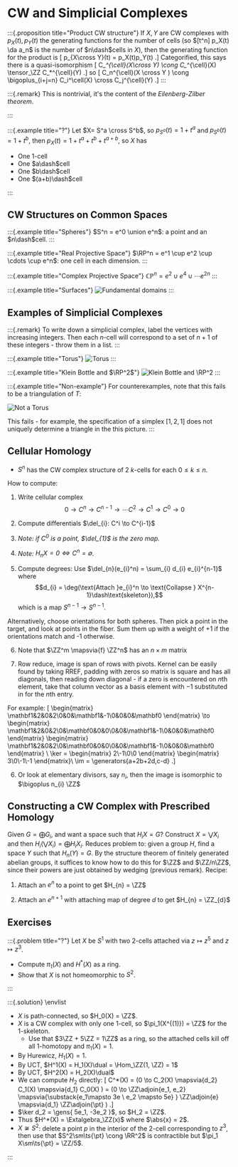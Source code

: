 #  CW and Simplicial Complexes

:::{.proposition title="Product CW structure"}
If $X, Y$ are CW complexes with $p_X(t), p_Y(t)$ the generating functions for the number of cells (so $[t^n] p_X(t) \da a_n$ is the number of $n\dash$cells in $X$), then the generating function for the product is 
\[
p_{X\cross Y}(t) = p_X(t)p_Y(t)
.\]
Categorified, this says there is a quasi-isomorphism 
\[
C_*^{\cell}(X\cross Y) \cong C_*^{\cell}(X) \tensor_\ZZ C_*^{\cell}(Y)
.\] 
so 
\[
C_n^{\cell}(X \cross Y ) \cong \bigoplus_{i+j=n} C_i^\cell(X) \cross C_j^{\cell}(Y)
.\]
:::

:::{.remark}
This is nontrivial, it's the content of the *Eilenberg-Zilber theorem*.

:::


:::{.example title="?"}
Let $X= S^a \cross S^b$, so $p_{S^a}(t) = 1 + t^a$ and $p_{S^b}(t) = 1 + t^b$, then $p_X(t) = 1 + t^a + t^b + t^{a+b}$, so $X$ has 

- One 1-cell
- One $a\dash$cell
- One $b\dash$cell
- One $(a+b)\dash$cell

:::



## CW Structures on Common Spaces

:::{.example title="Spheres"}
$S^n = e^0 \union e^n$: a point and an $n\dash$cell.
:::

:::{.example title="Real Projective Space"}
$\RP^n = e^1 \cup e^2 \cup \cdots \cup e^n$: one cell in each dimension.
:::

:::{.example title="Complex Projective Space"}
$\mathbb{CP}^n =e^2 \cup e^4 \cup \cdots e^{2n}$
:::

:::{.example title="Surfaces"}
![Fundamental domains](figures/1513064067523.png)
:::

## Examples of Simplicial Complexes 

:::{.remark}
To write down a simplicial complex, label the vertices with increasing integers. 
Then each $n$-cell will correspond to a set of $n+1$ of these integers - throw them in a list.
:::

:::{.example title="Torus"}
![Torus](figures/1513062466927.png)
:::

:::{.example title="Klein Bottle and $\RP^2$"}
![Klein Bottle and $\RP^2$](figures/1513062526623.png)
:::

:::{.example title="Non-example"}
For counterexamples, note that this fails to be a triangulation of $T$:

![Not a Torus](figures/1513062599096.png)

This fails - for example, the specification of a simplex $[1,2,1]$ does not uniquely determine a triangle in the this picture.
:::


## Cellular Homology

* $S^n$ has the CW complex structure of 2 $k$-cells for each $0\leq k \leq n$.

How to compute:

1. Write cellular complex $$0 \to C^n \to C^{n-1} \to \cdots C^2 \to C^1 \to C^0 \to 0$$

2. Compute differentials $\del_{i}: C^i \to C^{i-1}$

3. *Note: if $C^0$ is a point, $\del_{1}$ is the zero map.*

4. *Note: $H_{n} X = 0 \iff C^n = \emptyset$.*

5. Compute degrees: Use $\del_{n}(e_{i}^n) = \sum_{i} d_{i} e_{i}^{n-1}$ where $$d_{i} = \deg(\text{Attach }e_{i}^n \to \text{Collapse } X^{n-1}\dash\text{skeleton}),$$ which is a map $S^{n-1} \to S^{n-1}$.

  Alternatively, choose orientations for both spheres. Then pick a point in the target, and look at points in the fiber. Sum them up with a weight of +1 if the orientations match and -1 otherwise.

6. Note that $\ZZ^m \mapsvia{f} \ZZ^n$ has an $n\times m$ matrix

7. Row reduce, image is span of rows with pivots. Kernel can be easily found by taking RREF, padding with zeros so matrix is square and has all diagonals, then reading down diagonal - if a zero is encountered on $n$th element, take that column vector as a basis element with $-1$ substituted in for the $n$th entry.

  For example:
\[
\begin{matrix}
\mathbf1&2&0&2\\0&0&\mathbf1&-1\\0&0&0&\mathbf0
\end{matrix} 
\to
\begin{matrix}
\mathbf1&2&0&2\\0&\mathbf0&0&0\\0&0&\mathbf1&-1\\0&0&0&\mathbf0
\end{matrix}
\begin{matrix}
\mathbf1&2&0&2\\0&\mathbf0&0&0\\0&0&\mathbf1&-1\\0&0&0&\mathbf0
\end{matrix} \\
\ker = 
\begin{matrix}
2\\-1\\0\\0
\end{matrix} 
\begin{matrix}
3\\0\\-1\\-1
\end{matrix}\\
\im = \generators{a+2b+2d,c-d}
.\]
  
6. Or look at elementary divisors, say $n_{i}$, then the image is isomorphic to $\bigoplus n_{i} \ZZ$


## Constructing a CW Complex with Prescribed Homology

Given $G = \bigoplus G_{i}$, and want a space such that $H_{i} X = G$? Construct $X = \bigvee X_{i}$ and then $H_{i} (\bigvee X_{i}) = \bigoplus H_{i} X_{i}$. Reduces problem to: given a group $H$, find a space $Y$ such that $H_{n}(Y) = G$.
By the structure theorem of finitely generated abelian groups, it suffices to know how to do this for $\ZZ$ and $\ZZ/n\ZZ$, since their powers are just obtained by wedging (previous remark).
Recipe:

1. Attach an $e^n$ to a point to get $H_{n} = \ZZ$

2. Attach an $e^{n+1}$ with attaching map of degree $d$ to get $H_{n} = \ZZ_{d}$

## Exercises

:::{.problem title="?"}
Let $X$ be $S^1$ with two 2-cells attached via $z\mapsto z^5$ and $z\mapsto z^3$.

- Compute $\pi_1(X)$ and $H^*(X)$ as a ring.
- Show that $X$ is not homeomorphic to $S^2$.

:::

:::{.solution}
\envlist

- $X$ is path-connected, so $H_0(X) = \ZZ$.
- $X$ is a CW complex with only one 1-cell, so $\pi_1(X^{(1)}) = \ZZ$ for the 1-skeleton.
  - Use that $3\ZZ + 5\ZZ = 1\ZZ$ as a ring, so the attached cells kill off all 1-homotopy and $\pi_1(X) = 1$.
- By Hurewicz, $H_1(X) = 1$.
- By UCT, $H^1(X) = H_1(X)\dual = \Hom_\ZZ(1, \ZZ) = 1$
- By UCT, $H^2(X) = H_2(X)\dual$
- We can compute $H_2$ directly: 
\[
C^*(X) 
= (0 \to C_2(X) \mapsvia{d_2} C_1(X) \mapsvia{d_1} C_0(X) )
= (0 \to \ZZ\adjoin{e_1, e_2} \mapsvia{\substack{e_1\mapsto 3e \\ e_2 \mapsto 5e} } \ZZ\adjoin{e} \mapsvia{d_1} \ZZ\adjoin{\pt} )
.\]
- $\ker d_2 = \gens{ 5e_1, -3e_2 }$, so $H_2 = \ZZ$.
- Thus $H^*(X) = \Extalgebra_\ZZ(x)$ where $\abs{x} = 2$.
- $X\not\cong S^2$: delete a point $p$ in the interior of the 2-cell corresponding to $z^3$, then use that $S^2\sm\ts{\pt} \cong \RR^2$ is contractible but $\pi_1 X\sm\ts{\pt} = \ZZ/5$. 

:::

